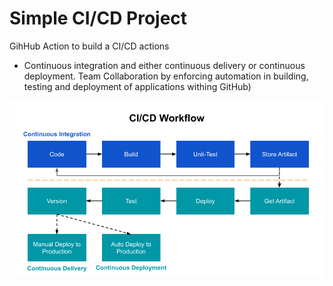 # Simple CI/CD Project


GihHub Action to build a CI/CD actions
* Continuous integration and either continuous delivery or continuous deployment. Team Collaboration by enforcing automation in building, testing and deployment of applications withing GitHub)



![CI_CD_worflow](CI_CD_worflow.png)








